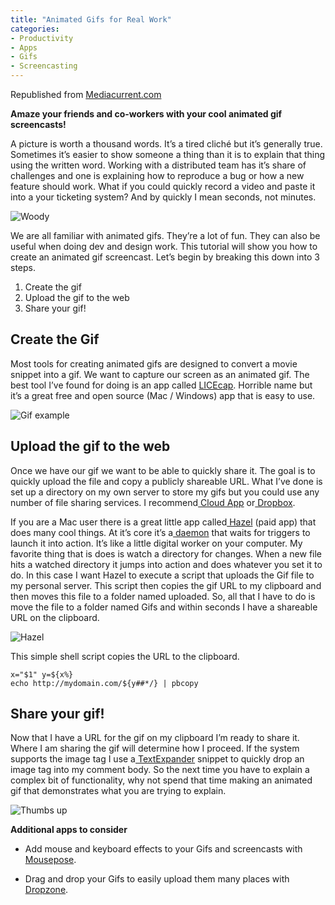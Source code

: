 ```yaml
---
title: "Animated Gifs for Real Work"
categories:
- Productivity
- Apps
- Gifs
- Screencasting
---
```

<p>Republished from <a href="https://www.mediacurrent.com/blog/animated-gifs-real-work">Mediacurrent.com</a></p>
<p><strong>Amaze your friends and co-workers with your cool animated gif screencasts!</strong></p>
<p>A picture is worth a thousand words. It’s a tired cliché but it’s generally true. Sometimes it’s easier to show someone a thing than it is to explain that thing using the written word. Working with a distributed team has it’s share of challenges and one is explaining how to reproduce a bug or how a new feature should work. What if you could quickly record a video and paste it into a your ticketing system? And by quickly I mean seconds, not minutes.</p>
<p> <img src="https://cl.ly/1S450e1w1c08/Image%202016-10-05%20at%209.56.16%20PM.gif" alt="Woody"/></p>
<p>We are all familiar with animated gifs. They’re a lot of fun. They can also be useful when doing dev and design work. This tutorial will show you how to create an animated gif screencast. Let’s begin by breaking this down into 3 steps.</p>
<ol>
<li>Create the gif</li>
<li>Upload the gif to the web</li>
<li>Share your gif!</li>
</ol>
<h2>Create the Gif</h2>
<p>Most tools for creating animated gifs are designed to convert a movie snippet into a gif. We want to capture our screen as an animated gif. The best tool I’ve found for doing is an app called <a href="http://www.cockos.com/licecap/">LICEcap</a>. Horrible name but it’s a great free and open source (Mac / Windows) app that is easy to use.</p>
<p> <img src="https://cl.ly/2N1X3S3F1Q1M/Image%202016-10-05%20at%209.57.56%20PM.gif" alt="Gif example" /></p>
<h2>Upload the gif to the web</h2>
<p>Once we have our gif we want to be able to quickly share it. The goal is to quickly upload the file and copy a publicly shareable URL. What I’ve done is set up a directory on my own server to store my gifs but you could use any number of file sharing services. I recommend<a href="http://getcloudapp.com/"> Cloud App</a> or<a href="https://www.dropbox.com/"> Dropbox</a>.</p>
<p>If you are a Mac user there is a great little app called<a href="http://www.noodlesoft.com/hazel"> Hazel</a> (paid app) that does many cool things. At it’s core it’s a<a href="http://en.wikipedia.org/wiki/Daemon_(computing)"> daemon</a> that waits for triggers to launch it into action. It’s like a little digital worker on your computer. My favorite thing that is does is watch a directory for changes. When a new file hits a watched directory it jumps into action and does whatever you set it to do. In this case I want Hazel to execute a script that uploads the Gif file to my personal server. This script then copies the gif URL to my clipboard and then moves this file to a folder named uploaded. So, all that I have to do is move the file to a folder named Gifs and within seconds I have a shareable URL on the clipboard.</p>
<p> <img src="https://cl.ly/0U2V3l332c39/Image%202016-10-05%20at%209.59.06%20PM.png" alt="Hazel"/></p>
<p>This simple shell script copies the URL to the clipboard.</p>
<p><code>x="$1" y=${x%}</code><br><code>echo http://mydomain.com/${y##*/} | pbcopy</code></p>
<h2>Share your gif!</h2>
<p>Now that I have a URL for the gif on my clipboard I’m ready to share it. Where I am sharing the gif will determine how I proceed. If the system supports the image tag I use a<a href="http://smilesoftware.com/TextExpander"> TextExpander</a> snippet to quickly drop an image tag into my comment body. So the next time you have to explain a complex bit of functionality, why not spend that time making an animated gif that demonstrates what you are trying to explain.</p>
<p> <img src="https://cl.ly/160W281b1L0u/Image%202016-10-05%20at%2010.00.01%20PM.gif" alt="Thumbs up"/></p>
<p><strong>Additional apps to consider</strong></p>
<ul>
<li>
<p>Add mouse and keyboard effects to your Gifs and screencasts with<a href="http://boinx.com/mousepose/overview/"> Mousepose</a>.</p>
</li>
<li>
<p>Drag and drop your Gifs to easily upload them many places with<a href="http://aptonic.com/dropzone/"> Dropzone</a>.</p>
</li>
</ul>
